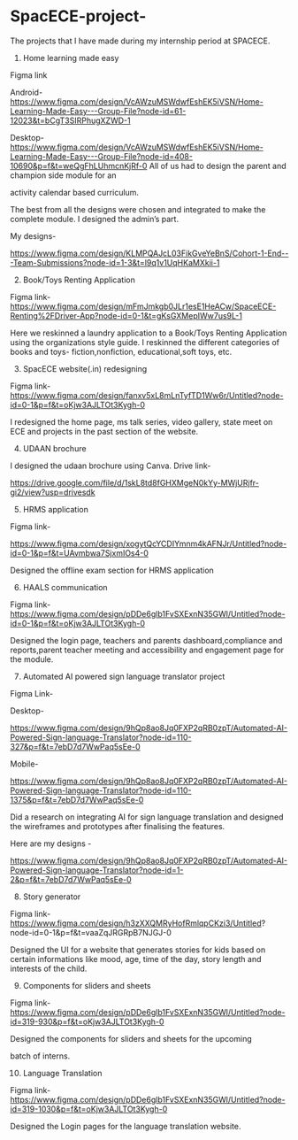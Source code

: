 # SpacECE-project-
The projects that I have made during my internship period at SPACECE.

1. Home learning made easy

Figma link

Android-https://www.figma.com/design/VcAWzuMSWdwfEshEK5iVSN/Home-Learning-Made-Easy---Group-File?node-id=61-12023&t=bCgT3SIRPhugXZWD-1

Desktop-https://www.figma.com/design/VcAWzuMSWdwfEshEK5iVSN/Home-Learning-Made-Easy---Group-File?node-id=408-10690&p=f&t=weQgFhLUhmcnKjRf-0
All of us had to design the parent and champion side module for an

activity calendar based curriculum.

The best from all the designs were chosen and integrated to make the complete module.
I designed the admin’s part.

My designs-

https://www.figma.com/design/KLMPQAJcL03FikGveYeBnS/Cohort-1-End---Team-Submissions?node-id=1-3&t=l9q1v1UqHKaMXkii-1

2. Book/Toys Renting Application

Figma link-
https://www.figma.com/design/mFmJmkgb0JLr1esE1HeACw/SpaceECE-Renting%2FDriver-App?node-id=0-1&t=gKsGXMepIWw7us9L-1

Here we reskinned a laundry application to a Book/Toys Renting Application using the organizations style guide.
I reskinned the different categories of books and toys- fiction,nonfiction, educational,soft toys, etc.

3. SpacECE website(.in) redesigning

Figma link-
https://www.figma.com/design/fanxv5xL8mLnTyfTD1Ww6r/Untitled?node-id=0-1&p=f&t=oKjw3AJLTOt3Kygh-0

I redesigned the home page, ms talk series, video gallery, state meet on ECE and projects in the past section of the website.

4. UDAAN brochure

I designed the udaan brochure using Canva.
Drive link-

https://drive.google.com/file/d/1skL8td8fGHXMgeN0kYy-MWjURjfr-gi2/view?usp=drivesdk

5. HRMS application

Figma link-

https://www.figma.com/design/xogytQcYCDIYmnm4kAFNJr/Untitled?node-id=0-1&p=f&t=UAvmbwa7SjxmIOs4-0

Designed the offline exam section for HRMS application

6. HAALS communication

Figma link-
https://www.figma.com/design/pDDe6glb1FvSXExnN35GWl/Untitled?node-id=0-1&p=f&t=oKjw3AJLTOt3Kygh-0

Designed the login page, teachers and parents dashboard,compliance and reports,parent teacher meeting and accessibility and engagement page for the module.

7. Automated AI powered sign language translator project

Figma Link-

Desktop-

https://www.figma.com/design/9hQp8ao8Jq0FXP2qRB0zpT/Automated-AI-Powered-Sign-language-Translator?node-id=110-327&p=f&t=7ebD7d7WwPaq5sEe-0

Mobile-

https://www.figma.com/design/9hQp8ao8Jq0FXP2qRB0zpT/Automated-AI-Powered-Sign-language-Translator?node-id=110-1375&p=f&t=7ebD7d7WwPaq5sEe-0

Did a research on integrating AI for sign language translation and designed the wireframes and prototypes after finalising the features.

Here are my designs -

https://www.figma.com/design/9hQp8ao8Jq0FXP2qRB0zpT/Automated-AI-Powered-Sign-language-Translator?node-id=1-2&p=f&t=7ebD7d7WwPaq5sEe-0

8. Story generator

Figma link-
https://www.figma.com/design/h3zXXQMRyHofRmlqpCKzi3/Untitled? node-id=0-1&p=f&t=vaaZqJRGRpB7NJGJ-0

Designed the UI for a website that generates stories for kids based on certain informations like mood, age, time of the day, story length and interests of the child.

9. Components for sliders and sheets

Figma link-
https://www.figma.com/design/pDDe6glb1FvSXExnN35GWl/Untitled?node-id=319-930&p=f&t=oKjw3AJLTOt3Kygh-0

Designed the components for sliders and sheets for the upcoming

batch of interns.

10. Language Translation

Figma link-
https://www.figma.com/design/pDDe6glb1FvSXExnN35GWl/Untitled?node-id=319-1030&p=f&t=oKjw3AJLTOt3Kygh-0

Designed the Login pages for the language translation website.
